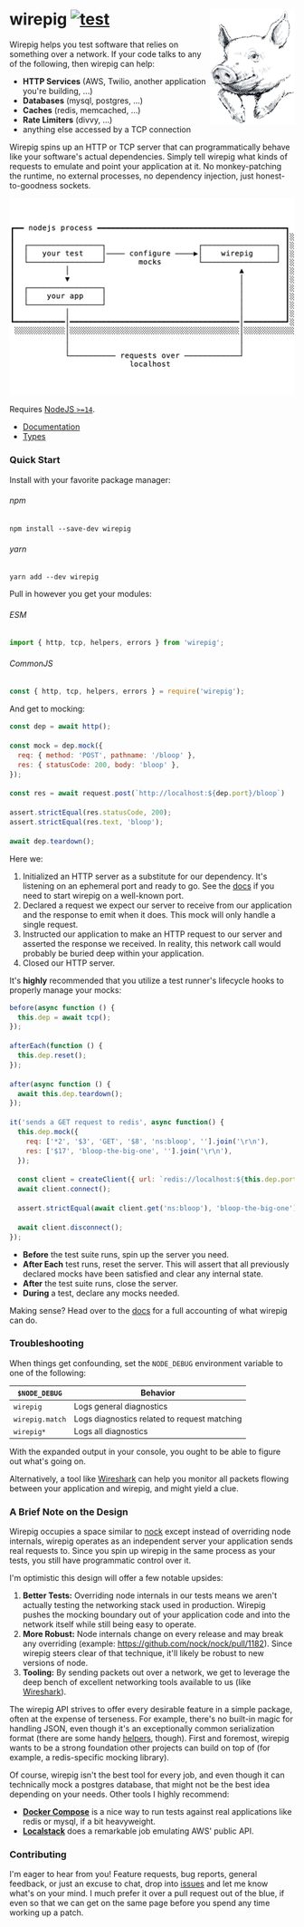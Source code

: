 # wirepig [![test](https://github.com/griffinmyers/wirepig/actions/workflows/test.yaml/badge.svg)](https://github.com/griffinmyers/wirepig/actions/workflows/test.yaml) <img align="right" src="./docs/assets/wirepig.png" />

Wirepig helps you test software that relies on something over a network. If
your code talks to any of the following, then wirepig can help:

* **HTTP Services** (AWS, Twilio, another application you're building, ...)
* **Databases** (mysql, postgres, ...)
* **Caches** (redis, memcached, ...)
* **Rate Limiters** (divvy, ...)
* anything else accessed by a TCP connection

Wirepig spins up an HTTP or TCP server that can programmatically behave like your
software's actual dependencies. Simply tell wirepig what kinds of requests to
emulate and point your application at it. No monkey-patching the runtime, no
external processes, no dependency injection, just honest-to-goodness sockets.

<div width="50%" align=center><img src="./docs/assets/arch.png" /></div>

Requires [NodeJS `>=14`](https://nodejs.dev/en/about/releases/).

* [Documentation](/docs)
* [Types](/index.d.ts)

### Quick Start

Install with your favorite package manager:

###### npm
```console
npm install --save-dev wirepig
```

###### yarn
```console
yarn add --dev wirepig
```

Pull in however you get your modules:

###### ESM
```js
import { http, tcp, helpers, errors } from 'wirepig';
```

###### CommonJS
```js
const { http, tcp, helpers, errors } = require('wirepig');
```

And get to mocking:

```js
const dep = await http();

const mock = dep.mock({
  req: { method: 'POST', pathname: '/bloop' },
  res: { statusCode: 200, body: 'bloop' },
});

const res = await request.post(`http://localhost:${dep.port}/bloop`)

assert.strictEqual(res.statusCode, 200);
assert.strictEqual(res.text, 'bloop');

await dep.teardown();
```

Here we:

1. Initialized an HTTP server as a substitute for our dependency. It's listening
   on an ephemeral port and ready to go. See the [docs](./docs/http.md) if you
   need to start wirepig on a well-known port.
2. Declared a request we expect our server to receive from our application and
   the response to emit when it does. This mock will only handle a single
   request.
3. Instructed our application to make an HTTP request to our server and asserted
   the response we received. In reality, this network call would probably be
   buried deep within your application.
4. Closed our HTTP server.

It's **highly** recommended that you utilize a test runner's lifecycle hooks to
properly manage your mocks:

```js
before(async function () {
  this.dep = await tcp();
});

afterEach(function () {
  this.dep.reset();
});

after(async function () {
  await this.dep.teardown();
});

it('sends a GET request to redis', async function() {
  this.dep.mock({
    req: ['*2', '$3', 'GET', '$8', 'ns:bloop', ''].join('\r\n'),
    res: ['$17', 'bloop-the-big-one', ''].join('\r\n'),
  });

  const client = createClient({ url: `redis://localhost:${this.dep.port}` });
  await client.connect();

  assert.strictEqual(await client.get('ns:bloop'), 'bloop-the-big-one');

  await client.disconnect();
});
```

* **Before** the test suite runs, spin up the server you need.
* **After Each** test runs, reset the server. This will assert that all
  previously declared mocks have been satisfied and clear any internal state.
* **After** the test suite runs, close the server.
* **During** a test, declare any mocks needed.

Making sense? Head over to the [docs](/docs) for a full accounting of
what wirepig can do.

### Troubleshooting

When things get confounding, set the `NODE_DEBUG` environment variable to one
of the following:

| `$NODE_DEBUG` | Behavior |
| -- | -- |
| `wirepig`| Logs general diagnostics |
| `wirepig.match`| Logs diagnostics related to request matching |
| `wirepig*`| Logs all diagnostics |

With the expanded output in your console, you ought to be able to figure out
what's going on.

Alternatively, a tool like [Wireshark](https://www.wireshark.org/) can help you
monitor all packets flowing between your application and wirepig, and might
yield a clue.

### A Brief Note on the Design

Wirepig occupies a space similar to [nock](https://github.com/nock/nock) except
instead of overriding node internals, wirepig operates as an independent server
your application sends real requests to. Since you spin up wirepig in the same
process as your tests, you still have programmatic control over it.

I'm optimistic this design will offer a few notable upsides:

1. **Better Tests:** Overriding node internals in our tests means we aren't
  actually testing the networking stack used in production. Wirepig pushes the
  mocking boundary out of your application code and into the network itself
  while still being easy to operate.
2. **More Robust:** Node internals change on every release and may break any
  overriding (example: https://github.com/nock/nock/pull/1182). Since wirepig
  steers clear of that technique, it'll likely be robust to new versions of
  node.
3. **Tooling:** By sending packets out over a network, we get to
  leverage the deep bench of excellent networking tools available to us (like
  [Wireshark](https://www.wireshark.org/)).

The wirepig API strives to offer every desirable feature in a simple package,
often at the expense of terseness. For example, there's no built-in magic for
handling JSON, even though it's an exceptionally common serialization format
(there are some handy [helpers](./docs/helpers.md), though).
First and foremost, wirepig wants to be a strong foundation other projects can
build on top of (for example, a redis-specific mocking library).

Of course, wirepig isn't the best tool for every job, and even though it can
technically mock a postgres database, that might not be the best idea depending
on your needs. Other tools I highly recommend:

* **[Docker Compose](https://docs.docker.com/compose/)** is a nice way to run
  tests against real applications like redis or mysql, if a bit heavyweight.
* **[Localstack](https://github.com/localstack/localstack)** does a remarkable
  job emulating AWS' public API.

### Contributing

I'm eager to hear from you! Feature requests, bug reports, general feedback, or
just an excuse to chat, drop into [issues](https://github.com/griffinmyers/wirepig/issues)
and let me know what's on your mind. I much prefer it over a pull request out of
the blue, if even so that we can get on the same page before you spend any time
working up a patch.
